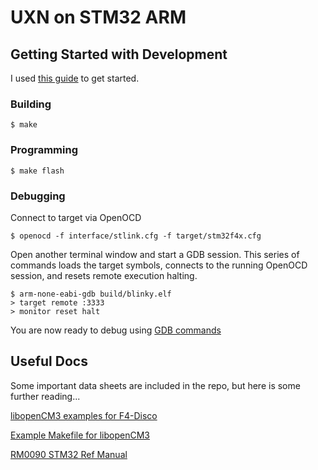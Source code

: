 # UXN on STM32 ARM

## Getting Started with Development

I used [this guide](https://rhye.org/post/stm32-with-opencm3-0-compiling-and-uploading/) to get started.

### Building

    $ make

### Programming

    $ make flash

### Debugging

Connect to target via OpenOCD

    $ openocd -f interface/stlink.cfg -f target/stm32f4x.cfg

Open another terminal window and start a GDB session. This series of commands loads the target symbols, connects to the
running OpenOCD session, and resets remote execution halting.

    $ arm-none-eabi-gdb build/blinky.elf
    > target remote :3333
    > monitor reset halt

You are now ready to debug using [GDB commands](https://users.ece.utexas.edu/~adnan/gdb-refcard.pdf)

## Useful Docs

Some important data sheets are included in the repo, but here is some further reading...

[libopenCM3 examples for
F4-Disco](https://github.com/libopencm3/libopencm3-examples/tree/master/examples/stm32/f4/stm32f4-discovery)

[Example Makefile for libopenCM3](https://github.com/libopencm3/libopencm3-examples/blob/master/examples/rules.mk)

[RM0090 STM32 Ref Manual](https://www.st.com/resource/en/reference_manual/dm00031020-stm32f405-415-stm32f407-417-stm32f427-437-and-stm32f429-439-advanced-arm-based-32-bit-mcus-stmicroelectronics.pdf)

